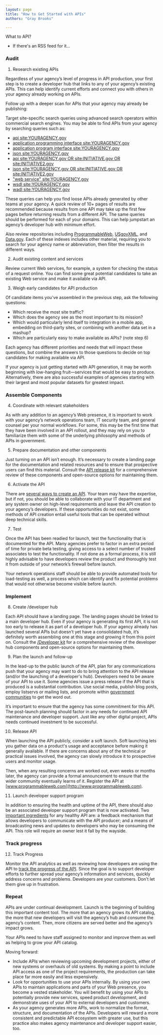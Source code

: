 ```yaml
---
layout: page
title: "How to Get Started with APIs"
authors: "Gray Brooks"

---
```


What to API?  
* If there's an RSS feed for it...




### Audit 

1. Research existing APIs

Regardless of your agency’s level of progress in API production, your first step is to create a developer hub that links to any of your agency’s existing APIs. This can help identify current efforts and connect you with others in your agency already working on APIs.   

Follow up with a deeper scan for APIs that your agency may already be publishing:

Target site-specific search queries using advanced search operators within commercial search engines. You may be able to find APIs from your agency by searching queries such as:
* [api site:YOURAGENCY.gov](https://www.google.com/search?q=api+site%3Agsa.gov)
* [application programming interface site:YOURAGENCY.gov](https://www.google.com/search?q=application+programming+interface+site:gsa.gov)
* [application program interface site:YOURAGENCY.gov](https://www.google.com/search?q=application+program+interface+site%3Agsa.gov)
* [json site:YOURAGENCY.gov](http://www.google.com/search?q=json+site%3Agsa.gov)
* [api site:YOURAGENCY.gov OR site:INITIATIVE.gov OR site:INITIATIVE2.gov](https://www.google.com/search?q=api+site%3Agsa.gov+OR+site%3Ahowto.gov+OR+site%3Ausa.gov)
* [json site:YOURAGENCY.gov OR site:INITIATIVE.gov OR site:INITIATIVE2.gov](https://www.google.com/search?q=json+site%3Agsa.gov+OR+site%3Ahowto.gov+OR+site%3Ausa.gov)
* ["web service" site:YOURAGENCY.gov](https://www.google.com/search?q=%22web+service%22+site:gsa.gov)
* [wsdl site:YOURAGENCY.gov](https://www.google.com/search?q=wsdl+site%3Agsa.gov)
* [wadl site:YOURAGENCY.gov](https://www.google.com/search?q=wadl+site%3Agsa.gov)

These queries can help you find loose APIs already generated by other teams at your agency. A quick review of 10+ pages of results are recommended because results from one API may take up the first few pages before returning results from a different API. The same queries should be performed for each of your domains. This can help jumpstart an agency’s developer hub with minimum effort.

Also review repositories including [ProgrammableWeb](http://www.programmableweb.com/apis/directory/), [USgovXML](http://www.usgovxml.com/), and [Data.gov](http://catalog.data.gov). Each of these indexes includes other material, requiring you to search for your agency name or abbreviation, then filter the results in different ways. 
 
2. Audit existing content and services 

Review current Web services, for example, a system for checking the status of a request online. You can find some great potential candidates to take an existing Web service and make it available via API.

3. Weigh early candidates for API production

Of candidate items you've assembled in the previous step, ask the following questions:

* Which receive the most site traffic?   
* Which does the agency see as the most important to its mission?  
* Which would particularly lend itself to integration in a mobile app, embedding on third-party sites, or combining with another data set in a mashup?  
* Which are particularly easy to make available as APIs? (note step 6)

Each agency has different priorities and needs that will impact these questions, but combine the answers to those questions to decide on top candidates for making available via API.    

If your agency is just getting started with API generation, it may be worth beginning with low-hanging fruit—services that would be easy to produce. Alternatively, there are also successful examples of agencies starting with their largest and most popular datasets for greatest impact.

### Assemble Components

4. Coordinate with relevant stakeholders

As with any addition to an agency’s Web presence, it is important to work with your agency’s network operations team, IT security team, and general counsel per your normal workflows. For some, this may be the first time that they have been involved in an API rollout, and they may rely on you to familiarize them with some of the underlying philosophy and methods of APIs in government.

5. Prepare documentation and other components

Just turning on an API isn’t enough. It’s necessary to create a landing page for the documentation and related resources and to ensure that prospective users can find this material. Consult the [API release kit](http://18f.github.io/API-All-the-X/pages/api_release_kit) for a comprehensive review of these components and open-source options for maintaining them.

6. Activate the API

There are [several ways to create an API](http://18f.github.io/API-All-the-X/pages/how_to_make_APIs-overview). Your team may have the expertise, but if not, you should be able to collaborate with your IT department and any system owner on high-level requirements and leave the API creation to your agency’s developers. If these opportunities do not exist, some methods of API creation entail useful tools that can be operated without deep technical skills.

7. Test

Once the API has been readied for launch, test the functionality that is documented for the API. Many agencies prefer to factor in an extra period of time for private beta testing, giving access to a select number of trusted associates to test the functionality. If not done as a formal process, it is still highly advisable to have developers review the product and thoroughly test it from outside of your network’s firewall before launch.

Your network operations staff should be able to provide automated tools for load-testing as well, a process which can identify and fix potential problems that would not otherwise become visible before launch.

### Implement

8. Create /developer hub

Each API should have a landing page. The landing pages should be linked to a main developer hub. Even if your agency is generating its first API, it is not too early to release it as part of a developer hub. If your agency already has launched several APIs but doesn’t yet have a consolidated hub, it’s definitely worth assembling one at this stage and growing it from this point on. Consult the [/Developer kit](http://18f.github.io/API-All-the-X/pages/developer_hub_kit) for a comprehensive review of the developer hub components and open-source options for maintaining them.    

9. Plan the launch and follow-up

In the lead-up to the public launch of the API, plan for any communications push that your agency may want to do to bring attention to the API release (and/or the launching of a developer's hub). Developers need to be aware of your API to use it. Some agencies issue a press release if the API that is produced is a substantial contribution. Use social media, publish blog posts, employ listservs or mailing lists, and promote within [government communities](https://groups.google.com/forum/?nomobile=true#!forum/us-government-apis) to get the word out.   

It’s important to ensure that the agency has some commitment for this API. The post-launch planning should factor in any needs for continued API maintenance and developer support. Just like any other digital project, APIs needs continued investment to be successful.

10. Release API

When launching the API publicly, consider a soft launch. Soft launching lets you gather data on a product's usage and acceptance before making it generally available. If there are concerns about any of the technical or practical issues involved, the agency can slowly introduce it to prospective users and monitor usage.  

Then, when any resulting concerns are worked out, even weeks or months later, the agency can provide a formal announcement to ensure that the wider community eventually learns of it. Register the API at [www.programmableweb.com](http://www.programmableweb.com).  

11. Launch developer support program     

In addition to ensuring the health and uptime of the API, there should also be an associated developer support program that is now activated. Two [important ingredients](http://18f.github.io/API-All-the-X/pages/api_release_kit) for any healthy API are: a feedback mechanism that allows developers to communicate with the API producer; and a means of broadcasting news and updates to developers who may be consuming the API. This role will require an owner lest it fall by the wayside. 

### Track progress

12. Track Progress

Monitor the API analytics as well as reviewing how developers are using the API to [track the progress of the API](http://blog.programmableweb.com/2010/09/15/metrics-for-content-apis-an-npr-case-study/). Since the goal is to support developer efforts to further spread your agency’s information and services, quickly address concerns and problems. Developers are your customers. Don't let them give up in frustration.  

### Repeat 
APIs are under continual development. Launch is the beginning of building this important content tool. The more that an agency grows its API catalog, the more that new developers will visit the agency’s hub and consume the agency’s content. Then, more citizens are served better and the agency’s impact grows.    

Your APIs need to have staff assigned to monitor and improve them as well as helping to grow your API catalog.  

Moving forward:
* Include APIs when reviewing upcoming development projects, either of new systems or overhauls of old systems. By making a point to include API access as one of the project requirements, the production can take place far more easily and less expensively.
* Look for opportunities to use your APIs internally. By using your own APIs to maintain applications and parts of your Web presence, you become a vested stakeholder. You will benefit by using your APIs to potentially provide new services, speed product development, and demonstrate uses of your API to external developers and customers. 
* As your agency generates more APIs, work to normalize the format, structure, and documentation of the APIs. Developers will reward a more consistent and predictable API ecosystem with greater use, but this practice also makes agency maintenance and developer support easier, too.  
